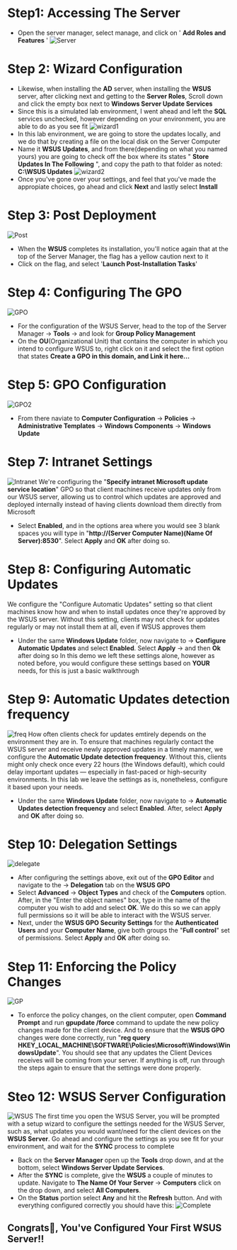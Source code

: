 # Step1: Accessing The Server
- Open the server manager, select manage, and click on ' **Add Roles and Features** '
![Server](png/server1.png)
# Step 2: Wizard Configuration
- Likewise, when installing the **AD** server, when installing the **WSUS** server, after clicking next and getting to the **Server Roles**, Scroll down and click the empty box next to **Windows Server Update Services**
- Since this is a simulated lab environment, I went ahead and left the **SQL** services unchecked, however depending on your environment, you are able to do as you see fit
![wizard1](png/wizard2.png)
- In this lab environment, we are going to store the updates locally, and we do that by creating a file on the local disk on the Server Computer
- Name it **WSUS Updates**, and from there(depending on what you named yours) you are going to check off the box where its states " **Store Updates In The Following** ", and copy the path to that folder as noted: **C:\WSUS Updates**
![wizard2](png/wizard3.png)
- Once you've gone over your settings, and feel that you've made the appropiate choices, go ahead and click **Next** and lastly select **Install**
# Step 3: Post Deployment
![Post](png/post4.png)
- When the **WSUS** completes its installation, you'll notice again that at the top of the Server Manager, the flag has a yellow caution next to it
- Click on the flag, and select '**Launch Post-Installation Tasks**'
# Step 4: Configuring The GPO
![GPO](png/GPO5.png)
- For the configuration of the WSUS Server, head to the top of the Server Manager -> **Tools** -> and look for **Group Policy Management**
- On the **OU**(Organizational Unit) that contains the computer in which you intend to configure WSUS to, right click on it and select the first option that states **Create a GPO in this domain, and Link it here...**
# Step 5: GPO Configuration
![GPO2](png/GPO6.png)
- From there naviate to **Computer Configuration** -> **Policies** -> **Administrative Templates** -> **Windows Components** -> **Windows Update**
# Step 7: Intranet Settings
![Intranet](png/Intranet7.png)
We're configuring the "**Specify intranet Microsoft update service location**" GPO so that client machines receive updates only from our WSUS server, allowing us to control which updates are approved and deployed internally instead of having clients download them directly from Microsoft
- Select **Enabled**, and in the options area where you would see 3 blank spaces you will type in "**http://(Server Computer Name)(Name Of Server):8530**". Select **Apply** and **OK** after doing so.
# Step 8: Configuring Automatic Updates
We configure the "Configure Automatic Updates" setting so that client machines know how and when to install updates once they're approved by the WSUS server. Without this setting, clients may not check for updates regularly or may not install them at all, even if WSUS approves them
- Under the same **Windows Update** folder, now navigate to -> **Configure Automatic Updates** and select **Enabled**. Select **Apply** -> and then **Ok** after doing so
In this demo we left these settings alone, however as noted before, you would configure these settings based on **YOUR** needs, for this is just a basic walkthrough
# Step 9: Automatic Updates detection frequency
![freq](png/Frequency9.png)
How often clients check for updates emtirely depends on the environment they are in. To ensure that machines regularly contact the WSUS server and receive newly approved updates in a timely manner, we configure the **Automatic Update detection frequency**. Without this, clients might only check once every 22 hours (the Windows default), which could delay important updates — especially in fast-paced or high-security environments. In this lab we leave the settings as is, nonetheless, configure it based upon your needs.
- Under the same **Windows Update** folder, now navigate to -> **Automatic Updates detection frequency** and select **Enabled**. After, select **Apply** and **OK** after doing so.
# Step 10: Delegation Settings
![delegate](png/Delegation10.5.png)
- After configuring the settings above, exit out of the **GPO Editor** and navigate to the  -> **Delegation** tab on the **WSUS GPO**
- Select **Advanced** -> **Object Types** and check of the **Computers** option. After, in the "Enter the object names" box, type in the name of the computer you wish to add and select **OK**. We do this so we can apply full permissions so it will be able to interact with the WSUS server.
- Next, under the **WSUS GPO Security Settings** for the **Authenticated Users** and your **Computer Name**, give both groups the "**Full control**" set of permissions. Select **Apply** and **OK** after doing so.
# Step 11: Enforcing the Policy Changes
![GP](png/GpUp11.png)
- To enforce the policy changes, on the client computer, open **Command Prompt** and run **gpupdate /force** command to update the new policy changes made for the client device. And to ensure that the **WSUS GPO** changes were done correctly, run "**reg query HKEY_LOCAL_MACHINE\SOFTWARE\Policies\Microsoft\Windows\WindowsUpdate**". You should see that any updates the Client Devices receives will be coming from your server. If anything is off, run through the steps again to ensure that the settings were done properly. 
# Steo 12: WSUS Server Configuration
![WSUS](png/WSUS11.5.png)
The first time you open the WSUS Server, you will be prompted with a setup wizard to configure the settings needed for the WSUS Server, such as, what updates you would want/need for the client devices on the **WSUS Server**. Go ahead and configure the settings as you see fit for your environment, and wait for the **SYNC** process to complete
- Back on the **Server Manager** open up the **Tools** drop down, and at the bottom, select **Windows Server Update Services**.
- After the **SYNC** is complete, give the **WSUS** a couple of minutes to update. Navigate to **The Name Of Your Server** -> **Computers** click on the drop down, and select **All Computers**.
- On the **Status** portion select **Any** and hit the **Refresh** button.
And with everything configured correctly you should have this:
![Complete](png/WSUS%2012.png)
## **Congrats🎉, You've Configured Your First WSUS Server‼️**
